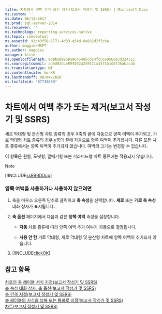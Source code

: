 ```yaml
---
title: 차트에서 여백 추가 또는 제거(보고서 작성기 및 SSRS) | Microsoft Docs
ms.custom: ''
ms.date: 06/13/2017
ms.prod: sql-server-2014
ms.reviewer: ''
ms.technology: reporting-services-native
ms.topic: conceptual
ms.assetid: 91c43f58-5771-4d33-a54d-0e802d2f5cba
author: maggiesMSFT
ms.author: maggies
manager: kfile
ms.openlocfilehash: 9d8bad99591964540bcd14fc5609560a3d324515
ms.sourcegitcommit: ad4d92dce894592a259721a1571b1d8736abacdb
ms.translationtype: MT
ms.contentlocale: ko-KR
ms.lasthandoff: 08/04/2020
ms.locfileid: "87735039"
---
```

# <a name="add-or-remove-margins-from-a-chart-report-builder-and-ssrs"></a>차트에서 여백 추가 또는 제거(보고서 작성기 및 SSRS)
  세로 막대형 및 분산형 차트 종류의 경우 X축의 끝에 자동으로 양쪽 여백이 추가되고, 가로 막대형 차트 종류의 경우 y축의 끝에 자동으로 양쪽 여백이 추가됩니다. 다른 모든 차트 종류에서는 양쪽 여백이 추가되지 않습니다. 여백의 크기는 변경할 수 없습니다.  
  
 이 항목은 원형, 도넛형, 깔때기형 또는 피라미드형 차트 종류에는 적용되지 않습니다.  
  
> [!NOTE]  
>  [!INCLUDE[ssRBRDDup](../../includes/ssrbrddup-md.md)]  
  
### <a name="to-enable-or-disable-side-margins"></a>양쪽 여백을 사용하거나 사용하지 않으려면  
  
1.  축을 마우스 오른쪽 단추로 클릭하고 **축 속성**을 선택합니다. **세로** 또는 **가로 축 속성** 대화 상자가 표시됩니다.  
  
2.  **축 옵션** 페이지에서 다음과 같은 **양쪽 여백** 속성을 설정합니다.  
  
    -   **자동** 차트 종류에 따라 양쪽 여백 추가 여부가 자동으로 결정됩니다.  
  
    -   **사용 안 함** 가로 막대형, 세로 막대형 및 분산형 차트에 양쪽 여백이 추가되지 않습니다.  
  
3.  [!INCLUDE[clickOK](../../includes/clickok-md.md)]  
  
## <a name="see-also"></a>참고 항목  
 [차트의 축 레이블 서식 지정&#40;보고서 작성기 및 SSRS&#41;](formatting-axis-labels-on-a-chart-report-builder-and-ssrs.md)   
 [축 속성 대화 상자, 축 옵션&#40;보고서 작성기 및 SSRS&#41;](../axis-properties-dialog-box-axis-options-report-builder-and-ssrs.md)   
 [축 간격 지정&#40;보고서 작성기 및 SSRS&#41;](specify-an-axis-interval-report-builder-and-ssrs.md)   
 [축 레이블의 서식을 날짜 또는 통화로 지정&#40;보고서 작성기 및 SSRS&#41;](format-axis-labels-as-dates-or-currencies-report-builder-and-ssrs.md)   
 [차트&#40;보고서 작성기 및 SSRS&#41;](charts-report-builder-and-ssrs.md)  
  
  
